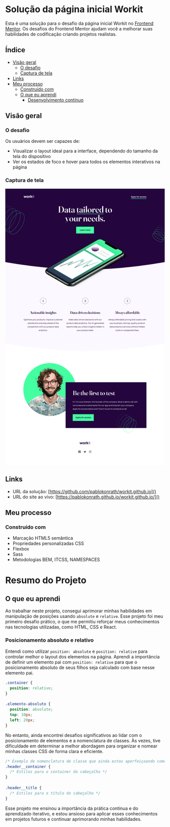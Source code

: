 # Solução da página inicial Workit

Esta é uma solução para o desafio da página inicial Workit no [Frontend Mentor](https://www.frontendmentor.io). Os desafios do Frontend Mentor ajudam você a melhorar suas habilidades de codificação criando projetos realistas.

## Índice

- [Visão geral](#visão-geral)
  - [O desafio](#o-desafio)
  - [Captura de tela](#captura-de-tela)
- [Links](#links)
- [Meu processo](#meu-processo)
  - [Construído com](#construído-com)
  - [O que eu aprendi](#o-que-eu-aprendi)
    - [Desenvolvimento contínuo](#desenvolvimento-contínuo)

## Visão geral

### O desafio

Os usuários devem ser capazes de:

- Visualizar o layout ideal para a interface, dependendo do tamanho da tela do dispositivo
- Ver os estados de foco e hover para todos os elementos interativos na página

### Captura de tela

![Captura de Tela](./assets/images/home.png)

## Links

- URL da solução: [https://github.com/pablokonrath/workit.github.io]()
- URL do site ao vivo: [https://pablokonrath.github.io/workit.github.io/]()

## Meu processo

### Construído com

- Marcação HTML5 semântica
- Propriedades personalizadas CSS
- Flexbox
- Sass
- Metodologias BEM, ITCSS, NAMESPACES

# Resumo do Projeto

## O que eu aprendi

Ao trabalhar neste projeto, consegui aprimorar minhas habilidades em manipulação de posições usando `absolute` e `relative`. Esse projeto foi meu primeiro desafio prático, o que me permitiu reforçar meus conhecimentos nas tecnologias utilizadas, como HTML, CSS e React.

### Posicionamento absoluto e relativo

Entendi como utilizar `position: absolute` e `position: relative` para controlar melhor o layout dos elementos na página. Aprendi a importância de definir um elemento pai com `position: relative` para que o posicionamento absoluto de seus filhos seja calculado com base nesse elemento pai.

```css
.container {
  position: relative;
}

.elemento-absoluto {
  position: absolute;
  top: 10px;
  left: 20px;
}
```

No entanto, ainda encontrei desafios significativos ao lidar com o posicionamento de elementos e a nomenclatura de classes. Às vezes, tive dificuldade em determinar a melhor abordagem para organizar e nomear minhas classes CSS de forma clara e eficiente.

```css
/* Exemplo de nomenclatura de classe que ainda estou aperfeiçoando como BEM */
.header__container {
  /* Estilos para o container do cabeçalho */
}

.header__title {
  /* Estilos para o título do cabeçalho */
}
```

Esse projeto me ensinou a importância da prática contínua e do aprendizado iterativo, e estou ansioso para aplicar esses conhecimentos em projetos futuros e continuar aprimorando minhas habilidades.
